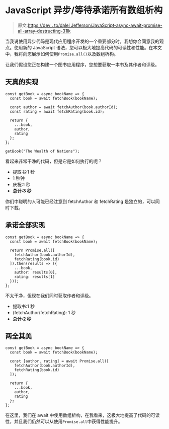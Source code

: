 # JavaScript 异步/等待承诺所有数组析构

> 原文:[https://dev . to/dalel Jefferson/JavaScript-async-await-promise-all-array-destructing-31lk](https://dev.to/daleljefferson/javascript-async-await-promise-all-array-destructuring-31lk)

当我说使用异步代码是现代应用程序开发的一个重要部分时，我想你会同意我的观点。使用新的 JavaScript 语法，您可以极大地提高代码的可读性和性能。在本文中，我将向您展示如何使用`Promise.all()`以及数组析构。

让我们假设您正在构建一个图书应用程序，您想要获取一本书及其作者和评级。

## [](#naive-implementation)天真的实现

```
const getBook = async bookName => {
  const book = await fetchBook(bookName);

  const author = await fetchAuthor(book.authorId);
  const rating = await fetchRating(book.id);

  return {
    ...book,
    author,
    rating
  };
};

getBook("The Wealth of Nations"); 
```

看起来非常干净的代码，但是它是如何执行的呢？

*   提取书:1 秒
*   1 秒钟
*   庆祝:1 秒
*   **总计:3 秒**

你们中聪明的人可能已经注意到 fetchAuthor 和 fetchRating 是独立的，可以同时下载。

## [](#promise-all-implementation)承诺全部实现

```
const getBook = async bookName => {
  const book = await fetchBook(bookName);

  return Promise.all([
    fetchAuthor(book.authorId),
    fetchRating(book.id)
  ]).then(results => ({
    ...book,
    author: results[0],
    rating: results[1]
  }));
}; 
```

不太干净，但现在我们同时获取作者和评级。

*   提取书:1 秒
*   (fetchAuthor/fetchRating): 1 秒
*   **总计:2 秒**

## [](#best-of-both-worlds)两全其美

```
const getBook = async bookName => {
  const book = await fetchBook(bookName);

  const [author, rating] = await Promise.all([
    fetchAuthor(book.authorId),
    fetchRating(book.id)
  ]);

  return {
    ...book,
    author,
    rating
  };
}; 
```

在这里，我们在 await 中使用数组析构，在我看来，这极大地提高了代码的可读性，并且我们仍然可以从使用`Promise.all`中获得性能提升。